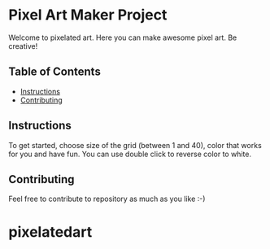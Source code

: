 # Pixel Art Maker Project

Welcome to pixelated art. Here you can make awesome pixel art. Be creative!
## Table of Contents

* [Instructions](#instructions)
* [Contributing](#contributing)

## Instructions

To get started, choose size of the grid (between 1 and 40), color that works for you and have fun. You can use double click to reverse color to white.


## Contributing

Feel free to contribute to repository as much as you like :-)

# pixelatedart
